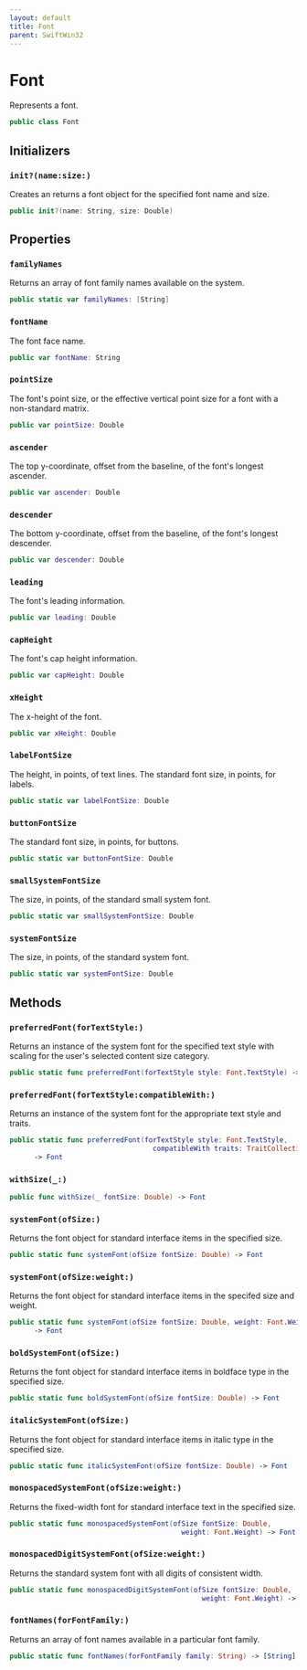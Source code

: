 ```yaml
---
layout: default
title: Font
parent: SwiftWin32
---
```

# Font

Represents a font.

``` swift
public class Font 
```

## Initializers

### `init?(name:size:)`

Creates an returns a font object for the specified font name and size.

``` swift
public init?(name: String, size: Double) 
```

## Properties

### `familyNames`

Returns an array of font family names available on the system.

``` swift
public static var familyNames: [String] 
```

### `fontName`

The font face name.

``` swift
public var fontName: String 
```

### `pointSize`

The font's point size, or the effective vertical point size for a font
with a non-standard matrix.

``` swift
public var pointSize: Double 
```

### `ascender`

The top y-coordinate, offset from the baseline, of the font's longest
ascender.

``` swift
public var ascender: Double 
```

### `descender`

The bottom y-coordinate, offset from the baseline, of the font's longest
descender.

``` swift
public var descender: Double 
```

### `leading`

The font's leading information.

``` swift
public var leading: Double 
```

### `capHeight`

The font's cap height information.

``` swift
public var capHeight: Double 
```

### `xHeight`

The x-height of the font.

``` swift
public var xHeight: Double 
```

### `labelFontSize`

The height, in points, of text lines.
The standard font size, in points, for labels.

``` swift
public static var labelFontSize: Double 
```

### `buttonFontSize`

The standard font size, in points, for buttons.

``` swift
public static var buttonFontSize: Double 
```

### `smallSystemFontSize`

The size, in points, of the standard small system font.

``` swift
public static var smallSystemFontSize: Double 
```

### `systemFontSize`

The size, in points, of the standard system font.

``` swift
public static var systemFontSize: Double 
```

## Methods

### `preferredFont(forTextStyle:)`

Returns an instance of the system font for the specified text style with
scaling for the user's selected content size category.

``` swift
public static func preferredFont(forTextStyle style: Font.TextStyle) -> Font 
```

### `preferredFont(forTextStyle:compatibleWith:)`

Returns an instance of the system font for the appropriate text style and
traits.

``` swift
public static func preferredFont(forTextStyle style: Font.TextStyle,
                                   compatibleWith traits: TraitCollection?)
      -> Font 
```

### `withSize(_:)`

``` swift
public func withSize(_ fontSize: Double) -> Font 
```

### `systemFont(ofSize:)`

Returns the font object for standard interface items in the specified
size.

``` swift
public static func systemFont(ofSize fontSize: Double) -> Font 
```

### `systemFont(ofSize:weight:)`

Returns the font object for standard interface items in the specifed size
and weight.

``` swift
public static func systemFont(ofSize fontSize: Double, weight: Font.Weight)
      -> Font 
```

### `boldSystemFont(ofSize:)`

Returns the font object for standard interface items in boldface type in
the specified size.

``` swift
public static func boldSystemFont(ofSize fontSize: Double) -> Font 
```

### `italicSystemFont(ofSize:)`

Returns the font object for standard interface items in italic type in the
specified size.

``` swift
public static func italicSystemFont(ofSize fontSize: Double) -> Font 
```

### `monospacedSystemFont(ofSize:weight:)`

Returns the fixed-width font for standard interface text in the specified
size.

``` swift
public static func monospacedSystemFont(ofSize fontSize: Double,
                                          weight: Font.Weight) -> Font 
```

### `monospacedDigitSystemFont(ofSize:weight:)`

Returns the standard system font with all digits of consistent width.

``` swift
public static func monospacedDigitSystemFont(ofSize fontSize: Double,
                                               weight: Font.Weight) -> Font 
```

### `fontNames(forFontFamily:)`

Returns an array of font names available in a particular font family.

``` swift
public static func fontNames(forFontFamily family: String) -> [String] 
```
